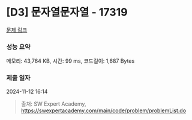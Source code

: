 # [D3] 문자열문자열 - 17319 

[문제 링크](https://swexpertacademy.com/main/code/problem/problemDetail.do?contestProbId=AYgEiwbKy48DFARP) 

### 성능 요약

메모리: 43,764 KB, 시간: 99 ms, 코드길이: 1,687 Bytes

### 제출 일자

2024-11-12 16:14



> 출처: SW Expert Academy, https://swexpertacademy.com/main/code/problem/problemList.do